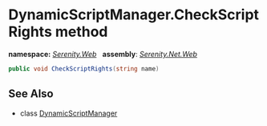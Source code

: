 # DynamicScriptManager.CheckScriptRights method
**namespace:** *[Serenity.Web](../../README.md#serenity.web-namespace)*   **assembly**: *[Serenity.Net.Web](../../README.md)*

```csharp
public void CheckScriptRights(string name)
```

## See Also

* class [DynamicScriptManager](../DynamicScriptManager.md)